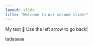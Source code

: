 ```yaml
---
layout: slide
title: "Welcome to our second slide!"
---
```

My text 🥇
Use the left arrow to go back!

tadaaaaa
